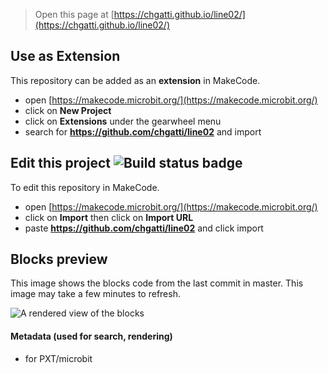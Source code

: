 
> Open this page at [https://chgatti.github.io/line02/](https://chgatti.github.io/line02/)

## Use as Extension

This repository can be added as an **extension** in MakeCode.

* open [https://makecode.microbit.org/](https://makecode.microbit.org/)
* click on **New Project**
* click on **Extensions** under the gearwheel menu
* search for **https://github.com/chgatti/line02** and import

## Edit this project ![Build status badge](https://github.com/chgatti/line02/workflows/MakeCode/badge.svg)

To edit this repository in MakeCode.

* open [https://makecode.microbit.org/](https://makecode.microbit.org/)
* click on **Import** then click on **Import URL**
* paste **https://github.com/chgatti/line02** and click import

## Blocks preview

This image shows the blocks code from the last commit in master.
This image may take a few minutes to refresh.

![A rendered view of the blocks](https://github.com/chgatti/line02/raw/master/.github/makecode/blocks.png)

#### Metadata (used for search, rendering)

* for PXT/microbit
<script src="https://makecode.com/gh-pages-embed.js"></script><script>makeCodeRender("{{ site.makecode.home_url }}", "{{ site.github.owner_name }}/{{ site.github.repository_name }}");</script>
